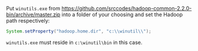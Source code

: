 Put `winutils.exe` from https://github.com/srccodes/hadoop-common-2.2.0-bin/archive/master.zip into a folder of your choosing and set the Hadoop path respectively:

```java
System.setProperty("hadoop.home.dir", "c:\\winutil\\");
```

`winutils.exe` must reside in `c:\winutil\bin` in this case.